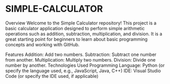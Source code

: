 # SIMPLE-CALCULATOR
Overview
Welcome to the Simple Calculator repository! This project is a basic calculator application designed to perform simple arithmetic operations such as addition, subtraction, multiplication, and division. It is a great starting point for beginners to learn about basic programming concepts and working with GitHub.

Features
Addition: Add two numbers.
Subtraction: Subtract one number from another.
Multiplication: Multiply two numbers.
Division: Divide one number by another.
Technologies Used
Programming Language: Python (or specify the language used, e.g., JavaScript, Java, C++)
IDE: Visual Studio Code (or specify the IDE used, if applicable)
